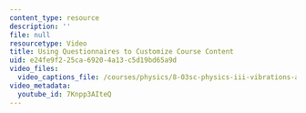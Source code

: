 ```yaml
---
content_type: resource
description: ''
file: null
resourcetype: Video
title: Using Questionnaires to Customize Course Content
uid: e24fe9f2-25ca-6920-4a13-c5d19bd65a9d
video_files:
  video_captions_file: /courses/physics/8-03sc-physics-iii-vibrations-and-waves-fall-2016/instructor-insights/using-questionnaires-to-customize-course-content/7Knpp3AIteQ.vtt
video_metadata:
  youtube_id: 7Knpp3AIteQ
---
```

